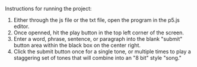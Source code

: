 Instructions for running the project:

1. Either through the js file or the txt file, open the program in the p5.js editor.
2. Once openned, hit the play button in the top left corner of the screen.
3. Enter a word, phrase, sentence, or paragraph into the blank "submit" button area within the black box on the center right.
4. Click the submit button once for a single tone, or multiple times to play a staggering set of tones that will combine into an "8 bit" style "song."